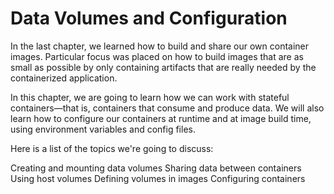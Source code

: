 # **Data Volumes and Configuration**
In the last chapter, we learned how to build and share our own container images. Particular focus was placed on how to build images that are as small as possible by only containing artifacts that are really needed by the containerized application.

In this chapter, we are going to learn how we can work with stateful containers—that is, containers that consume and produce data. We will also learn how to configure our containers at runtime and at image build time, using environment variables and config files.

Here is a list of the topics we're going to discuss:

Creating and mounting data volumes
Sharing data between containers
Using host volumes
Defining volumes in images
Configuring containers

